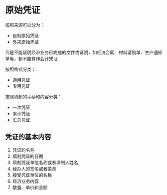 # 原始凭证

按照来源可以分为：

* 自制原始凭证
* 外来原始凭证

凡是不能证明经济业务已完成的文件或证明，如经济合同、材料请购单、生产通知单等，都不能算作会计凭证

按照格式分类：

* 通用凭证
* 专用凭证

按照填制的手续和内容分类：

* 一次凭证
* 累计凭证
* 汇总凭证

## 凭证的基本内容

1. 凭证的名称
2. 填制凭证的日期
3. 填制凭证单位名称或者填制人姓名
4. 经办人的签名或者盖章
5. 接受凭证单位的名称
6. 经济业务内容
7. 数量、单价和金额